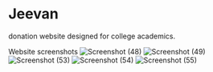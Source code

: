 # Jeevan
donation website designed for college academics.

Website screenshots
![Screenshot (48)](https://github.com/Aniketbarsainya/Jeevan/assets/129145053/bd6e1830-1649-43b6-a7b4-bd1f07d28da6)
![Screenshot (49)](https://github.com/Aniketbarsainya/Jeevan/assets/129145053/d0792cdf-5da8-4c91-88ed-5f57073189a3)
![Screenshot (53)](https://github.com/Aniketbarsainya/Jeevan/assets/129145053/a1770d8e-4ca1-4fda-92b2-cb2af295ea60)
![Screenshot (54)](https://github.com/Aniketbarsainya/Jeevan/assets/129145053/b9984665-b390-4e29-91b7-7ac6c7197db4)
![Screenshot (55)](https://github.com/Aniketbarsainya/Jeevan/assets/129145053/57047843-ae46-4c24-b156-1fac5ba2c722)
